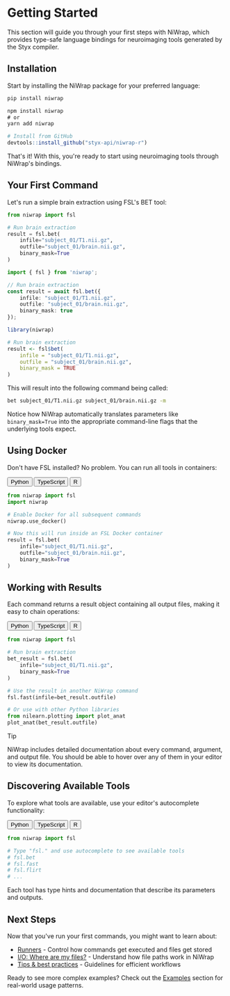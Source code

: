 # Getting Started

This section will guide you through your first steps with NiWrap, which provides type-safe language bindings for neuroimaging tools generated by the Styx compiler.

## Installation

Start by installing the NiWrap package for your preferred language:

<!-- langtabs-start -->
```python
pip install niwrap
```
```js
npm install niwrap
# or
yarn add niwrap
```
```r
# Install from GitHub
devtools::install_github("styx-api/niwrap-r")
```
<!-- langtabs-end -->

That's it! With this, you're ready to start using neuroimaging tools through NiWrap's bindings.

## Your First Command

Let's run a simple brain extraction using FSL's BET tool:

<!-- langtabs-start -->
```python
from niwrap import fsl 

# Run brain extraction
result = fsl.bet(
    infile="subject_01/T1.nii.gz",
    outfile="subject_01/brain.nii.gz",
    binary_mask=True
)
```
```typescript
import { fsl } from 'niwrap';

// Run brain extraction
const result = await fsl.bet({
    infile: "subject_01/T1.nii.gz",
    outfile: "subject_01/brain.nii.gz",
    binary_mask: true
});
```
```r
library(niwrap)

# Run brain extraction
result <- fsl$bet(
    infile = "subject_01/T1.nii.gz",
    outfile = "subject_01/brain.nii.gz",
    binary_mask = TRUE
)
```
<!-- langtabs-end -->

This will result into the following command being called:

```bash
bet subject_01/T1.nii.gz subject_01/brain.nii.gz -m
```

Notice how NiWrap automatically translates parameters like `binary_mask=True` into the appropriate command-line flags that the underlying tools expect.

## Using Docker

Don't have FSL installed? No problem. You can run all tools in containers:

<!-- langtabs-start -->
<div class="language-tabs">
  <div class="language-buttons">
    <button class="language-button active" data-language="python">Python</button>
    <button class="language-button" data-language="typescript">TypeScript</button>
    <button class="language-button" data-language="r">R</button>
  </div>
  
  <div class="language-content" data-language="python" style="display: block;">
  
```python
from niwrap import fsl
import niwrap

# Enable Docker for all subsequent commands
niwrap.use_docker()

# Now this will run inside an FSL Docker container
result = fsl.bet(
    infile="subject_01/T1.nii.gz",
    outfile="subject_01/brain.nii.gz",
    binary_mask=True
)
```
  
  </div>
  
  <div class="language-content" data-language="typescript" style="display: none;">
  
```typescript
import { fsl, useDocker } from 'niwrap';

// Enable Docker for all subsequent commands
useDocker();

// Now this will run inside an FSL Docker container
const result = await fsl.bet({
    infile: "subject_01/T1.nii.gz",
    outfile: "subject_01/brain.nii.gz",
    binary_mask: true
});
```
  
  </div>
  
  <div class="language-content" data-language="r" style="display: none;">
  
```r
library(niwrap)

# Enable Docker for all subsequent commands
niwrap::use_docker()

# Now this will run inside an FSL Docker container
result <- fsl$bet(
    infile = "subject_01/T1.nii.gz",
    outfile = "subject_01/brain.nii.gz",
    binary_mask = TRUE
)
```
  
  </div>
</div>
<!-- langtabs-end -->

## Working with Results

Each command returns a result object containing all output files, making it easy to chain operations:

<!-- langtabs-start -->
<div class="language-tabs">
  <div class="language-buttons">
    <button class="language-button active" data-language="python">Python</button>
    <button class="language-button" data-language="typescript">TypeScript</button>
    <button class="language-button" data-language="r">R</button>
  </div>
  
  <div class="language-content" data-language="python" style="display: block;">
  
```python
from niwrap import fsl

# Run brain extraction
bet_result = fsl.bet(
    infile="subject_01/T1.nii.gz",
    binary_mask=True
)

# Use the result in another NiWrap command
fsl.fast(infile=bet_result.outfile)

# Or use with other Python libraries
from nilearn.plotting import plot_anat
plot_anat(bet_result.outfile)
```
  
  </div>
  
  <div class="language-content" data-language="typescript" style="display: none;">
  
```typescript
import { fsl } from 'niwrap';

async function processData() {
    // Run brain extraction
    const betResult = await fsl.bet({
        infile: "subject_01/T1.nii.gz",
        binary_mask: true
    });

    // Use the result in another NiWrap command
    await fsl.fast({
        infile: betResult.outfile
    });
}
```
  
  </div>
  
  <div class="language-content" data-language="r" style="display: none;">
  
```r
library(niwrap)

# Run brain extraction
bet_result <- fsl$bet(
    infile = "subject_01/T1.nii.gz",
    binary_mask = TRUE
)

# Use the result in another NiWrap command
fsl$fast(infile = bet_result$outfile)

# Or use with other R packages
library(oro.nifti)
img <- readNIfTI(bet_result$outfile)
```
  
  </div>
</div>
<!-- langtabs-end -->

> [!TIP]  
> NiWrap includes detailed documentation about every command, argument, and output file. You should be able to hover over any of them in your editor to view its documentation.

## Discovering Available Tools

To explore what tools are available, use your editor's autocomplete functionality:

<!-- langtabs-start -->
<div class="language-tabs">
  <div class="language-buttons">
    <button class="language-button active" data-language="python">Python</button>
    <button class="language-button" data-language="typescript">TypeScript</button>
    <button class="language-button" data-language="r">R</button>
  </div>
  
  <div class="language-content" data-language="python" style="display: block;">
  
```python
from niwrap import fsl

# Type "fsl." and use autocomplete to see available tools
# fsl.bet
# fsl.fast
# fsl.flirt
# ...
```
  
  </div>
  
  <div class="language-content" data-language="typescript" style="display: none;">
  
```typescript
import { fsl } from 'niwrap';

// Type "fsl." and use autocomplete to see available tools
// fsl.bet
// fsl.fast
// fsl.flirt
// ...
```
  
  </div>
  
  <div class="language-content" data-language="r" style="display: none;">
  
```r
library(niwrap)

# Type "fsl$" and use autocomplete to see available tools
# fsl$bet
# fsl$fast
# fsl$flirt
# ...
```
  
  </div>
</div>
<!-- langtabs-end -->

Each tool has type hints and documentation that describe its parameters and outputs.

## Next Steps

Now that you've run your first commands, you might want to learn about:

- [Runners](./runners.md) - Control how commands get executed and files get stored
- [I/O: Where are my files?](./io.md) - Understand how file paths work in NiWrap
- [Tips & best practices](./tips_best_practices.md) - Guidelines for efficient workflows

Ready to see more complex examples? Check out the [Examples](../examples/) section for real-world usage patterns.